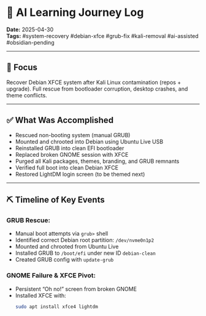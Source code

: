 # 🧠 AI Learning Journey Log  
**Date:** 2025-04-30  
**Tags:** #system-recovery #debian-xfce #grub-fix #kali-removal #ai-assisted #obsidian-pending


---

## 🧩 Focus  
Recover Debian XFCE system after Kali Linux contamination (repos + upgrade). Full rescue from bootloader corruption, desktop crashes, and theme conflicts.

---

## ✅ What Was Accomplished

- Rescued non-booting system (manual GRUB)
- Mounted and chrooted into Debian using Ubuntu Live USB
- Reinstalled GRUB into clean EFI bootloader
- Replaced broken GNOME session with XFCE
- Purged all Kali packages, themes, branding, and GRUB remnants
- Verified full boot into clean Debian XFCE
- Restored LightDM login screen (to be themed next)

---

## ⛏️ Timeline of Key Events

### GRUB Rescue:
- Manual boot attempts via `grub>` shell
- Identified correct Debian root partition: `/dev/nvme0n1p2`
- Mounted and chrooted from Ubuntu Live
- Installed GRUB to `/boot/efi` under new ID `debian-clean`
- Created GRUB config with `update-grub`

### GNOME Failure & XFCE Pivot:
- Persistent “Oh no!” screen from broken GNOME
- Installed XFCE with:
  ```bash
  sudo apt install xfce4 lightdm
